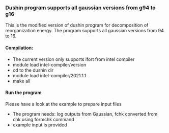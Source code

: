 ### Dushin program supports all gaussian versions from g94 to g16

This is the modified version of dushin program for decomposition of reorganization energy. The program supports all gaussian versions from 94 to 16.



#### Compilation:

* The current version only supports ifort from intel compiler 
* module load intel-compiler/version
* cd to the dushin dir
* module load intel-compiler/2021.1.1 
* make all 

#### Run the program

Please have a look at the example to prepare input files

* The program needs: log outputs from Gaussian, fchk converted from chk using formchk command
* example input is provided 



